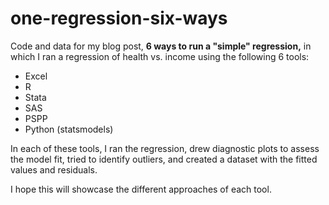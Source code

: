 # one-regression-six-ways

Code and data for my blog post, **6 ways to run a "simple" regression,** in which I ran a regression of health vs. income using the following 6 tools:

* Excel
* R
* Stata
* SAS
* PSPP
* Python (statsmodels)

In each of these tools, I ran the regression, drew diagnostic plots to assess the model fit, tried to identify outliers, and created a dataset with the fitted values and residuals.

I hope this will showcase the different approaches of each tool.

